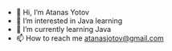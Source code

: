 - 👋 Hi, I’m Atanas Yotov
- 👀 I’m interested in Java learning
- 🌱 I’m currently learning Java
- 📫 How to reach me atanasjotov@gmail.com
